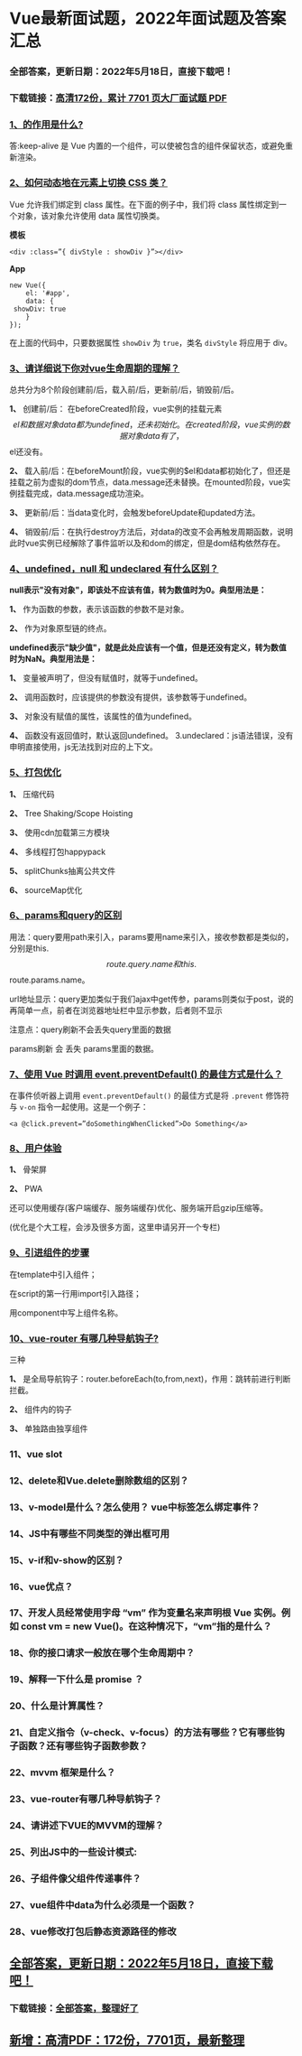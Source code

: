 # Vue最新面试题，2022年面试题及答案汇总


### 全部答案，更新日期：2022年5月18日，直接下载吧！

### 下载链接：[高清172份，累计 7701 页大厂面试题  PDF](https://gitee.com/souyunku/DevBooks/blob/master/docs/index.md)



### [1、的作用是什么?](https://gitee.com/souyunku/DevBooks/blob/master/docs/Vue/Vue最新面试题，2021年面试题及答案汇总.md#1的作用是什么)  


答:keep-alive 是 Vue 内置的一个组件，可以使被包含的组件保留状态，或避免重新渲染。


### [2、如何动态地在元素上切换 CSS 类？](https://gitee.com/souyunku/DevBooks/blob/master/docs/Vue/Vue最新面试题，2021年面试题及答案汇总.md#2如何动态地在元素上切换-css-类)  


Vue 允许我们绑定到 class 属性。在下面的例子中，我们将 class 属性绑定到一个对象，该对象允许使用 data 属性切换类。

**模板**

```
<div :class=”{ divStyle : showDiv }”></div>
```

**App**

```
new Vue({
    el: '#app',
    data: {
 showDiv: true
    }
});
```

在上面的代码中，只要数据属性 `showDiv` 为 `true`，类名 `divStyle` 将应用于 div。


### [3、请详细说下你对vue生命周期的理解？](https://gitee.com/souyunku/DevBooks/blob/master/docs/Vue/Vue最新面试题，2021年面试题及答案汇总.md#3请详细说下你对vue生命周期的理解)  


总共分为8个阶段创建前/后，载入前/后，更新前/后，销毁前/后。

**1、** 创建前/后： 在beforeCreated阶段，vue实例的挂载元素$$el和数据对象data都为undefined，还未初始化。在created阶段，vue实例的数据对象data有了，$$el还没有。

**2、** 载入前/后：在beforeMount阶段，vue实例的$el和data都初始化了，但还是挂载之前为虚拟的dom节点，data.message还未替换。在mounted阶段，vue实例挂载完成，data.message成功渲染。

**3、** 更新前/后：当data变化时，会触发beforeUpdate和updated方法。

**4、** 销毁前/后：在执行destroy方法后，对data的改变不会再触发周期函数，说明此时vue实例已经解除了事件监听以及和dom的绑定，但是dom结构依然存在。


### [4、undefined，null 和 undeclared 有什么区别？](https://gitee.com/souyunku/DevBooks/blob/master/docs/Vue/Vue最新面试题，2021年面试题及答案汇总.md#4undefinednull-和-undeclared-有什么区别)  


**null表示"没有对象"，即该处不应该有值，转为数值时为0。典型用法是：**

**1、** 作为函数的参数，表示该函数的参数不是对象。

**2、** 作为对象原型链的终点。

**undefined表示"缺少值"，就是此处应该有一个值，但是还没有定义，转为数值时为NaN。典型用法是：**

**1、** 变量被声明了，但没有赋值时，就等于undefined。

**2、** 调用函数时，应该提供的参数没有提供，该参数等于undefined。

**3、** 对象没有赋值的属性，该属性的值为undefined。

**4、** 函数没有返回值时，默认返回undefined。 3.undeclared：js语法错误，没有申明直接使用，js无法找到对应的上下文。


### [5、打包优化](https://gitee.com/souyunku/DevBooks/blob/master/docs/Vue/Vue最新面试题，2021年面试题及答案汇总.md#5打包优化)  


**1、** 压缩代码

**2、** Tree Shaking/Scope Hoisting

**3、** 使用cdn加载第三方模块

**4、** 多线程打包happypack

**5、** splitChunks抽离公共文件

**6、** sourceMap优化


### [6、params和query的区别](https://gitee.com/souyunku/DevBooks/blob/master/docs/Vue/Vue最新面试题，2021年面试题及答案汇总.md#6params和query的区别)  


用法：query要用path来引入，params要用name来引入，接收参数都是类似的，分别是this.$$route.query.name和this.$$route.params.name。

url地址显示：query更加类似于我们ajax中get传参，params则类似于post，说的再简单一点，前者在浏览器地址栏中显示参数，后者则不显示

注意点：query刷新不会丢失query里面的数据

params刷新 会 丢失 params里面的数据。


### [7、使用 Vue 时调用 event.preventDefault() 的最佳方式是什么？](https://gitee.com/souyunku/DevBooks/blob/master/docs/Vue/Vue最新面试题，2021年面试题及答案汇总.md#7使用-vue-时调用-eventpreventdefault-的最佳方式是什么)  


在事件侦听器上调用 `event.preventDefault()` 的最佳方式是将 `.prevent` 修饰符与 `v-on` 指令一起使用。这是一个例子：

```
<a @click.prevent=”doSomethingWhenClicked”>Do Something</a>
```


### [8、用户体验](https://gitee.com/souyunku/DevBooks/blob/master/docs/Vue/Vue最新面试题，2021年面试题及答案汇总.md#8用户体验)  


**1、** 骨架屏

**2、** PWA

还可以使用缓存(客户端缓存、服务端缓存)优化、服务端开启gzip压缩等。

(优化是个大工程，会涉及很多方面，这里申请另开一个专栏)


### [9、引进组件的步骤](https://gitee.com/souyunku/DevBooks/blob/master/docs/Vue/Vue最新面试题，2021年面试题及答案汇总.md#9引进组件的步骤)  


在template中引入组件；

在script的第一行用import引入路径；

用component中写上组件名称。


### [10、vue-router 有哪几种导航钩子?](https://gitee.com/souyunku/DevBooks/blob/master/docs/Vue/Vue最新面试题，2021年面试题及答案汇总.md#10vue-router-有哪几种导航钩子)  


三种

**1、** 是全局导航钩子：router.beforeEach(to,from,next)，作用：跳转前进行判断拦截。

**2、** 组件内的钩子

**3、** 单独路由独享组件


### 11、vue slot
### 12、delete和Vue.delete删除数组的区别？
### 13、v-model是什么？怎么使用？ vue中标签怎么绑定事件？
### 14、JS中有哪些不同类型的弹出框可用
### 15、v-if和v-show的区别？
### 16、vue优点？
### 17、开发人员经常使用字母 “vm” 作为变量名来声明根 Vue 实例。例如 const vm = new Vue()。在这种情况下，“vm”指的是什么？
### 18、你的接口请求一般放在哪个生命周期中？
### 19、解释一下什么是 promise ？
### 20、什么是计算属性？
### 21、自定义指令（v-check、v-focus）的方法有哪些？它有哪些钩子函数？还有哪些钩子函数参数？
### 22、mvvm 框架是什么？
### 23、vue-router有哪几种导航钩子？
### 24、请讲述下VUE的MVVM的理解？
### 25、列出JS中的一些设计模式:
### 26、子组件像父组件传递事件？
### 27、vue组件中data为什么必须是一个函数？
### 28、vue修改打包后静态资源路径的修改





## [全部答案，更新日期：2022年5月18日，直接下载吧！](https://gitee.com/souyunku/DevBooks/blob/master/docs/daan.md)

### 下载链接：[全部答案，整理好了](https://gitee.com/souyunku/DevBooks/blob/master/docs/daan.md)




## [新增：高清PDF：172份，7701页，最新整理](https://gitee.com/souyunku/DevBooks/blob/master/docs/daan.md)




